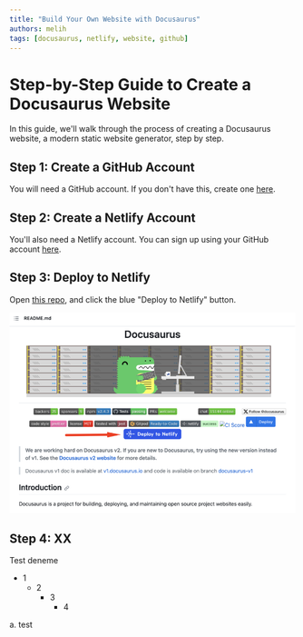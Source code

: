 ```yaml
---
title: "Build Your Own Website with Docusaurus"
authors: melih
tags: [docusaurus, netlify, website, github]
---
```


# Step-by-Step Guide to Create a Docusaurus Website

In this guide, we'll walk through the process of creating a Docusaurus website, a modern static website generator, step by step.

## Step 1: Create a GitHub Account

You will need a GitHub account. If you don't have this, create one [here](https://github.com/signup).

## Step 2: Create a Netlify Account

You'll also need a Netlify account. You can sign up using your GitHub account [here](https://app.netlify.com/signup).

## Step 3: Deploy to Netlify

Open [this repo](https://github.com/facebook/docusaurus), and click the blue "Deploy to Netlify" button.

![deploy-to-netlify](./img/deploy-to-netlify.png)

## Step 4: XX

Test deneme 

* 1
    * 2
        * 3
            * 4

a. test
